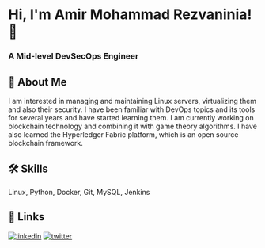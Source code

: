 
# Hi, I'm Amir Mohammad Rezvaninia! 👋



### A Mid-level DevSecOps Engineer

## 🚀 About Me
I am interested in managing and maintaining Linux servers, virtualizing them and also their security. I have been familiar with DevOps topics and its tools for several years and have started learning them.
I am currently working on blockchain technology and combining it with game theory algorithms. I have also learned the Hyperledger Fabric platform, which is an open source blockchain framework.


## 🛠 Skills
Linux, Python, Docker, Git, MySQL, Jenkins

## 🔗 Links
[![linkedin](https://img.shields.io/badge/linkedin-0A66C2?style=for-the-badge&logo=linkedin&logoColor=white)](https://www.linkedin.com/in/amirmohammadrezvaninia/)
[![twitter](https://img.shields.io/badge/twitter-1DA1F2?style=for-the-badge&logo=twitter&logoColor=white)](https://twitter.com/amir_mohammadre)

